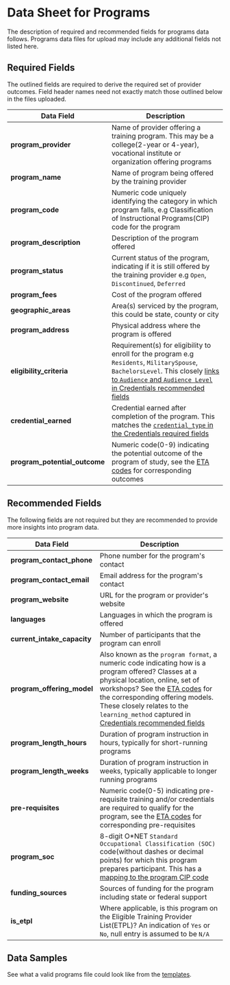 # Data Sheet for Programs
The description of required and recommended fields for programs data follows. Programs data files for upload may include any additional fields not listed here. 

## Required Fields
The outlined fields are required to derive the required set of provider outcomes. Field header names need not exactly match those outlined below in the files uploaded.

Data Field | Description
------ | -----------
**program_provider** | Name of provider offering a training program. This may be a college(2-year or 4-year), vocational institute or organization offering programs
**program_name** | Name of program being offered by the training provider
**program_code** | Numeric code uniquely identifying the category in which program falls, e.g Classification of Instructional Programs(CIP) code for the program
**program_description** | Description of the program offered
**program_status** | Current status of the program, indicating if it is still offered by the training provider e.g `Open`, `Discontinued`, `Deferred`
**program_fees** | Cost of the program offered
**geographic_areas** | Area(s) serviced by the program, this could be state, county or city
**program_address** | Physical address where the program is offered
 **eligibility_criteria** | Requirement(s) for eligibility to enroll for the program e.g `Residents`, `MilitarySpouse`, `BachelorsLevel`. This closely [links to `Audience` and `Audience Level` in Credentials recommended fields](https://github.com/workforce-data-initiative/tpot-data-definitions/blob/master/datasheets/CREDENTIALS.md#recommended-fields) 
**credential_earned** | Credential earned after completion of the program. This matches the [`credential_type` in the Credentials required fields](https://github.com/workforce-data-initiative/tpot-data-definitions/blob/master/datasheets/CREDENTIALS.md#required-fields) | 
**program_potential_outcome** | Numeric code(0-9) indicating the potential outcome of the program of study, see the [ETA codes]() for corresponding outcomes

## Recommended Fields
The following fields are not required but they are recommended to provide more insights into program data.

Data Field | Description
------ | -----------
**program_contact_phone** | Phone number for the program's contact
**program_contact_email** | Email address for the program's contact
**program_website** | URL for the program or provider's website
**languages** | Languages in which the program is offered
**current_intake_capacity** | Number of participants that the program can enroll
**program_offering_model** | Also known as the `program format`, a numeric code indicating how is a program offered? Classes at a physical location, online, set of workshops? See the [ETA codes]() for the corresponding offering models. These closely relates to the `learning_method` captured in [Credentials recommended fields](https://github.com/workforce-data-initiative/tpot-data-definitions/blob/master/datasheets/CREDENTIALS.md#recommended-fields)
**program_length_hours** | Duration of program instruction in hours, typically for short-running programs
**program_length_weeks** | Duration of program instruction in weeks, typically applicable to longer running programs
**pre-requisites** | Numeric code(0-5) indicating pre-requisite training and/or credentials are required to qualify for the program, see the [ETA codes]() for corresponding pre-requisites
**program_soc** | 8-digit O\*NET `Standard Occupational Classification (SOC)` code(without dashes or decimal points) for which this program prepares participant. This has a [mapping to the program CIP code](https://www.onetonline.org/crosswalk/CIP?s=&g=Go)
**funding_sources** | Sources of funding for the program including state or federal support
**is_etpl** | Where applicable, is this program on the Eligible Training Provider List(ETPL)? An indication of `Yes` or `No`, null entry is assumed to be `N/A`

## Data Samples
See what a valid programs file could look like from the [templates](https://github.com/workforce-data-initiative/tpot-data-definitions/blob/master/templates/programs.csv).
